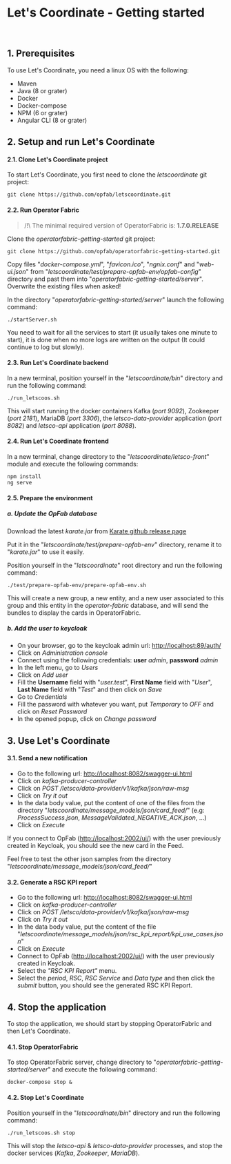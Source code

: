 <!-- Copyright (c) 2020 RTE (https://www.rte-france.com)                                                  -->
<!-- Copyright (c) 2020 RTE international (https://www.rte-international.com)                             -->
<!-- See AUTHORS.txt                                                                                      -->
<!-- This document is subject to the terms of the Creative Commons Attribution 4.0 International license. -->
<!-- If a copy of the license was not distributed with this                                               -->
<!-- file, You can obtain one at https://creativecommons.org/licenses/by/4.0/.                            -->
<!-- SPDX-License-Identifier: CC-BY-4.0                                                                   -->

# Let's Coordinate - Getting started
<br/>

## 1. Prerequisites

To use Let's Coordinate, you need a linux OS with the following:

* Maven
* Java (8 or grater)
* Docker
* Docker-compose
* NPM (6 or grater) 
* Angular CLI (8 or grater)

## 2. Setup and run Let's Coordinate

#### 2.1. Clone Let's Coordinate project

To start Let's Coordinate, you first need to clone the *letscoordinate* git project:
```
git clone https://github.com/opfab/letscoordinate.git
```

#### 2.2. Run Operator Fabric

> /!\ The minimal required version of OperatorFabric is: **1.7.0.RELEASE**

Clone the *operatorfabric-getting-started* git project:
```
git clone https://github.com/opfab/operatorfabric-getting-started.git
```

Copy files "*docker-compose.yml*", "*favicon.ico*", "*ngnix.conf*" and "*web-ui.json*" from "*letscoordinate/test/prepare-opfab-env/opfab-config*" directory and past them into "*operatorfabric-getting-started/server*". Overwrite the existing files when asked!

In the directory "*operatorfabric-getting-started/server*" launch the following command:
```
./startServer.sh 
```

You need to wait for all the services to start (it usually takes one minute to start), it is done when no more logs are written on the output (It could continue to log but slowly).

#### 2.3. Run Let's Coordinate backend

In a new terminal, position yourself in the "*letscoordinate/bin*" directory and run the following command:

```
./run_letscoos.sh
```

This will start running the docker containers Kafka (*port 9092*), Zookeeper (*port 2181*), MariaDB (*port 3306*), the *letsco-data-provider* application (*port 8082*) and *letsco-api* application (*port 8088*).

#### 2.4. Run Let's Coordinate frontend

In a new terminal, change directory to the "*letscoordinate/letsco-front*" module and execute the following commands:

```
npm install
ng serve
```

#### 2.5. Prepare the environment

##### a. Update the OpFab database

Download the latest *karate.jar* from [Karate github release page](https://github.com/intuit/karate/releases/)

Put it in the "*letscoordinate/test/prepare-opfab-env*" directory, rename it to "*karate.jar*" to use it easily.

Position yourself in the "*letscoordinate*" root directory and run the following command:

```
./test/prepare-opfab-env/prepare-opfab-env.sh
```

This will create a new group, a new entity, and a new user associated to this group and this entity in the *operator-fabric* database, and will send the bundles to display the cards in OperatorFabric.

##### b. Add the user to keycloak

- On your browser, go to the keycloak admin url: [http://localhost:89/auth/](http://localhost:89/auth/)
- Click on *Administration console*
- Connect using the following credentials: **user** *admin*, **password** *admin*
- In the left menu, go to *Users*
- Click on *Add user*
- Fill the **Username** field with "*user.test*", **First Name** field with "*User*", **Last Name** field with "*Test*" and then click on *Save*
- Go to *Credentials*
- Fill the password with whatever you want, put *Temporary* to *OFF* and click on *Reset Password*
- In the opened popup, click on *Change password*

## 3. Use Let's Coordinate

#### 3.1. Send a new notification

- Go to the following url: [http://localhost:8082/swagger-ui.html](http://localhost:8082/swagger-ui.html)
- Click on *kafka-producer-controller*
- Click on *POST /letsco/data-provider/v1/kafka/json/raw-msg*
- Click on *Try it out*
- In the data body value, put the content of one of the files from the directory "*letscoordinate/message_models/json/card_feed/*" (e.g: *ProcessSuccess.json*, *MessageValidated_NEGATIVE_ACK.json*, ...)
- Click on *Execute*

If you connect to OpFab ([http://localhost:2002/ui/](http://localhost:2002/ui/)) with the user previously created in Keycloak, you should see the new card in the Feed.

Feel free to test the other json samples from the directory "*letscoordinate/message_models/json/card_feed/*" 

#### 3.2. Generate a RSC KPI report

- Go to the following url: [http://localhost:8082/swagger-ui.html](http://localhost:8082/swagger-ui.html)
- Click on *kafka-producer-controller*
- Click on *POST /letsco/data-provider/v1/kafka/json/raw-msg*
- Click on *Try it out*
- In the data body value, put the content of the file "*letscoordinate/message_models/json/rsc_kpi_report/kpi_use_cases.json*"
- Click on *Execute*
- Connect to OpFab ([http://localhost:2002/ui/](http://localhost:2002/ui/)) with the user previously created in Keycloak.
- Select the *"RSC KPI Report"* menu.
- Select the *period*, *RSC*, *RSC Service* and *Data type* and then click the *submit* button, you should see the generated RSC KPI Report.

## 4. Stop the application

To stop the application, we should start by stopping OperatorFabric and then Let's Coordinate.

#### 4.1. Stop OperatorFabric

To stop OperatorFabric server, change directory to "*operatorfabric-getting-started/server*" and execute the following command:

```
docker-compose stop &
```

#### 4.2. Stop Let's Coordinate

Position yourself in the "*letscoordinate/bin*" directory and run the following command:

```
./run_letscoos.sh stop
```

This will stop the *letsco-api* & *letsco-data-provider* processes, and stop the docker services (*Kafka*, *Zookeeper*, *MariaDB*).
